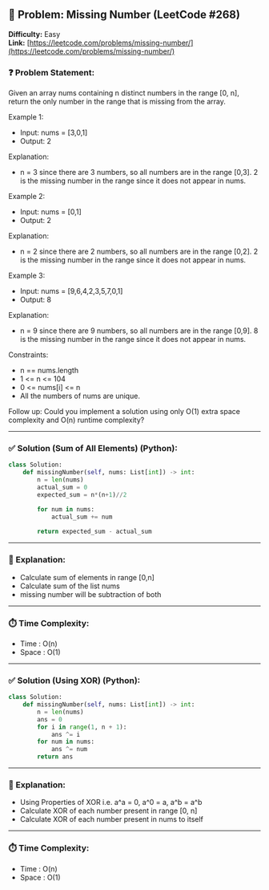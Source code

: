 
## 🧠 Problem: Missing Number (LeetCode #268)
**Difficulty:** Easy  
**Link:** [https://leetcode.com/problems/missing-number/](https://leetcode.com/problems/missing-number/)


### ❓ Problem Statement:
Given an array nums containing n distinct numbers in the range [0, n], return the only number in the range that is missing from the array.

 
Example 1:

- Input: nums = [3,0,1]
- Output: 2

Explanation:
- n = 3 since there are 3 numbers, so all numbers are in the range [0,3]. 2 is the missing number in the range since it does not appear in nums.

Example 2:

- Input: nums = [0,1]
- Output: 2

Explanation:
- n = 2 since there are 2 numbers, so all numbers are in the range [0,2]. 2 is the missing number in the range since it does not appear in nums.

Example 3:

- Input: nums = [9,6,4,2,3,5,7,0,1]
- Output: 8

Explanation:
- n = 9 since there are 9 numbers, so all numbers are in the range [0,9]. 8 is the missing number in the range since it does not appear in nums.

Constraints:

- n == nums.length
- 1 <= n <= 104
- 0 <= nums[i] <= n
- All the numbers of nums are unique.
 
Follow up: Could you implement a solution using only O(1) extra space complexity and O(n) runtime complexity?

---

### ✅ Solution (Sum of All Elements) (Python):
```python
class Solution:
    def missingNumber(self, nums: List[int]) -> int:
        n = len(nums)
        actual_sum = 0
        expected_sum = n*(n+1)//2

        for num in nums:
            actual_sum += num
        
        return expected_sum - actual_sum

```

---

### 🧠 Explanation:

- Calculate sum of elements in range [0,n]
- Calculate sum of the list nums
- missing number will be subtraction of both

---

### ⏱️ Time Complexity:

- Time : O(n)
- Space : O(1)

---

### ✅ Solution (Using XOR) (Python):
```python
class Solution:
    def missingNumber(self, nums: List[int]) -> int:
        n = len(nums)
        ans = 0
        for i in range(1, n + 1):
            ans ^= i
        for num in nums:
            ans ^= num
        return ans


```

---

### 🧠 Explanation:

- Using Properties of XOR i.e. a^a = 0, a^0 = a, a^b = a^b
- Calculate XOR of each number present in range [0, n]
- Calculate XOR of each number present in nums to itself

---

### ⏱️ Time Complexity:

- Time : O(n)
- Space : O(1)
